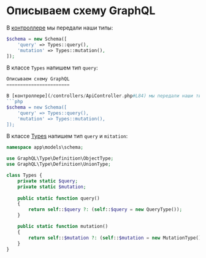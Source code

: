 Описываем схему GraphQL
=======================

В [контроллере](/controllers/ApiController.php#L84) мы передали наши типы:
```php
$schema = new Schema([
    'query' => Types::query(),
    'mutation' => Types::mutation(),
]);
```

В классе `Types` напишем тип `query`:
```php
Описываем схему GraphQL
=======================

В [контроллере](/controllers/ApiController.php#L84) мы передали наши типы:
```php
$schema = new Schema([
    'query' => Types::query(),
    'mutation' => Types::mutation(),
]);
```

В классе [Types](/models/schema/Types.php#L9) напишем тип `query` и `mitation`:
```php
namespace app\models\schema;

use GraphQL\Type\Definition\ObjectType;
use GraphQL\Type\Definition\UnionType;

class Types {
    private static $query;
    private static $mutation;
    
    public static function query()
    {
        return self::$query ?: (self::$query = new QueryType());
    }

    public static function mutation()
    {
        return self::$mutation ?: (self::$mutation = new MutationType());
    }
}
```